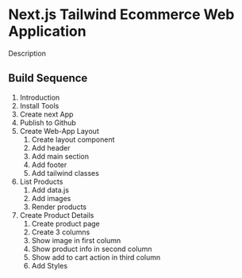 # Next.js Tailwind Ecommerce Web Application

Description 

## Build Sequence

1. Introduction
2. Install Tools
3. Create next App
4. Publish to Github
5. Create Web-App Layout
    1. Create layout component 
    2. Add header
    3. Add main section 
    4. Add footer 
    5. Add tailwind classes
6. List Products
    1. Add data.js
    2. Add images
    3. Render products
7. Create Product Details
    1. Create product page
    2. Create 3 columns
    3. Show image in first column
    4. Show product info in second column
    5. Show add to cart action in third column
    6. Add Styles
    
    